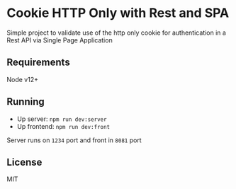 # Cookie HTTP Only with Rest and SPA

Simple project to validate use of the http only cookie for authentication in a Rest API via Single Page Application

## Requirements

Node v12+

## Running

- Up server: `npm run dev:server`
- Up frontend: `npm run dev:front`

Server runs on `1234` port and front in `8081` port

## License

MIT
